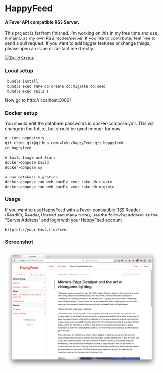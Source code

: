 # HappyFeed
#### A Fever API compatible RSS Server.

This project is far from finished. I'm working on this in my free time and use it mainly as my own RSS reader/server. If you like to contribute, feel free to send a pull request. If you want to add bigger features or change things, please open an issue or contact me directly.

[![Build Status](https://travis-ci.org/aleks/HappyFeed.svg?branch=master)](https://travis-ci.org/aleks/HappyFeed)

### Local setup

```
 bundle install
 bundle exec rake db:create db:migrate db:seed
 bundle exec rails s
```

Now go to http://localhost:3000/

### Docker setup

You should edit the database passwords in docker-compose.yml. This will change in the future, but should be good enough for now.

```
# Clone Repository
git clone git@github.com:aleks/HappyFeed.git happyfeed
cd happyfeed

# Build Image and Start
docker-compose build
docker-compose up

# Run Database migration
docker-compose run web bundle exec rake db:create
docker-compose run web bundle exec rake db:migrate
```

### Usage

If you want to use HappyFeed with a Fever-compatible RSS Reader (ReadKit, Reeder, Unread and many more), use the following address as the "Server Address" and login with your HappyFeed account.

```
http(s)://your-host.tld/fever
```

### Screenshot

![HappyFeed](https://raw.githubusercontent.com/aleks/HappyFeed/master/happyfeed.png)
